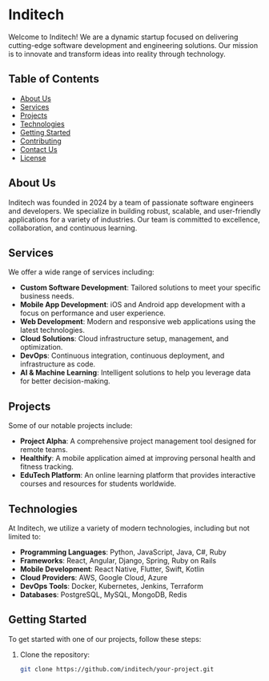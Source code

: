 # Inditech

Welcome to Inditech! We are a dynamic startup focused on delivering cutting-edge software development and engineering solutions. Our mission is to innovate and transform ideas into reality through technology.

## Table of Contents

- [About Us](#about-us)
- [Services](#services)
- [Projects](#projects)
- [Technologies](#technologies)
- [Getting Started](#getting-started)
- [Contributing](#contributing)
- [Contact Us](#contact-us)
- [License](#license)

## About Us

Inditech was founded in 2024 by a team of passionate software engineers and developers. We specialize in building robust, scalable, and user-friendly applications for a variety of industries. Our team is committed to excellence, collaboration, and continuous learning.

## Services

We offer a wide range of services including:

- **Custom Software Development**: Tailored solutions to meet your specific business needs.
- **Mobile App Development**: iOS and Android app development with a focus on performance and user experience.
- **Web Development**: Modern and responsive web applications using the latest technologies.
- **Cloud Solutions**: Cloud infrastructure setup, management, and optimization.
- **DevOps**: Continuous integration, continuous deployment, and infrastructure as code.
- **AI & Machine Learning**: Intelligent solutions to help you leverage data for better decision-making.

## Projects

Some of our notable projects include:

- **Project Alpha**: A comprehensive project management tool designed for remote teams.
- **Healthify**: A mobile application aimed at improving personal health and fitness tracking.
- **EduTech Platform**: An online learning platform that provides interactive courses and resources for students worldwide.

## Technologies

At Inditech, we utilize a variety of modern technologies, including but not limited to:

- **Programming Languages**: Python, JavaScript, Java, C#, Ruby
- **Frameworks**: React, Angular, Django, Spring, Ruby on Rails
- **Mobile Development**: React Native, Flutter, Swift, Kotlin
- **Cloud Providers**: AWS, Google Cloud, Azure
- **DevOps Tools**: Docker, Kubernetes, Jenkins, Terraform
- **Databases**: PostgreSQL, MySQL, MongoDB, Redis

## Getting Started

To get started with one of our projects, follow these steps:

1. Clone the repository:
   ```sh
   git clone https://github.com/inditech/your-project.git

